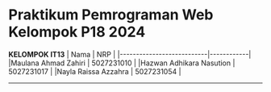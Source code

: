 # Praktikum Pemrograman Web Kelompok P18 2024

**KELOMPOK IT13**
| Nama | NRP |
|---------------------------|------------|
|Maulana Ahmad Zahiri | 5027231010 |
|Hazwan Adhikara Nasution | 5027231017 |
|Nayla Raissa Azzahra | 5027231054 |

<hr>
